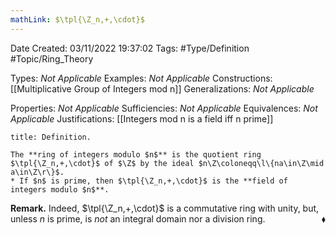 ```yaml
---
mathLink: $\tpl{\Z_n,+,\cdot}$
---
```


<div class="topSpace"></div>

Date Created: 03/11/2022 19:37:02
Tags: #Type/Definition #Topic/Ring_Theory

Types: <i>Not Applicable</i>
Examples: <i>Not Applicable</i>
Constructions: [[Multiplicative Group of Integers mod n]]
Generalizations: <i>Not Applicable</i>

Properties: <i>Not Applicable</i>
Sufficiencies: <i>Not Applicable</i>
Equivalences: <i>Not Applicable</i>
Justifications: [[Integers mod n is a field iff n prime]]

``` ad-Definition
title: Definition.

The **ring of integers modulo $n$** is the quotient ring $\tpl{\Z_n,+,\cdot}$ of $\Z$ by the ideal $n\Z\coloneqq\l\{na\in\Z\mid a\in\Z\r\}$.
* If $n$ is prime, then $\tpl{\Z_n,+,\cdot}$ is the **field of integers modulo $n$**.

```

<b>Remark.</b> Indeed, $\tpl{\Z_n,+,\cdot}$ is a commutative ring with unity, but, unless $n$ is prime, is <i>not</i> an integral domain nor a division ring.<span style="float:right;">$\blacklozenge$</span>
